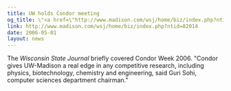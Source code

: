 ```yaml
---
title: UW holds Condor meeting
og_title: \"<a href=\"http://www.madison.com/wsj/home/biz/index.php?ntid=82014\">UW holds Condor meeting</a>\"
link: http://www.madison.com/wsj/home/biz/index.php?ntid=82014
date: 2006-05-01
layout: news
---
```


The <em>Wisconsin State Journal</em> briefly covered Condor Week 2006.  "Condor gives UW-Madison a real edge in any competitive research, including physics, biotechnology, chemistry and engineering, said Guri Sohi, computer sciences department chairman."
